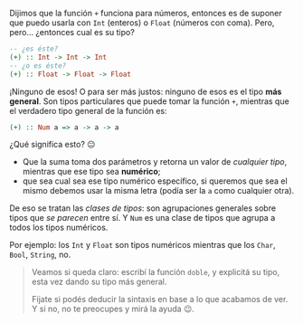 Dijimos que la función `+` funciona para números, entonces es de suponer que puedo usarla con `Int` (enteros) o `Float` (números con coma). Pero, pero... ¿entonces cual es su tipo?

```haskell
-- ¿es éste?
(+) :: Int -> Int -> Int
-- ¿o es éste?
(+) :: Float -> Float -> Float
```

¡Ninguno de esos! O para ser más justos: ninguno de esos es el tipo **más general**.  Son tipos particulares que puede tomar la función `+`, mientras que el verdadero tipo general de la función es:

```haskell
(+) :: Num a => a -> a -> a
```

¿Qué significa esto? :neutral_face: 

* Que la suma toma dos parámetros y retorna un valor de _cualquier tipo_, mientras que ese tipo sea **numérico**;
* que sea cual sea ese tipo numérico específico, si queremos que sea el mismo debemos usar la misma letra (podía ser la `a` como cualquier otra).

De eso se tratan las _clases de tipos_: son agrupaciones generales sobre tipos que _se parecen_ entre sí. Y `Num` es una clase de tipos que agrupa a todos los tipos numéricos.

Por ejemplo: los `Int` y `Float` son tipos numéricos mientras que los `Char`, `Bool`, `String`, no. 

> Veamos si queda claro: escribí la función `doble`, y explicitá su tipo, esta vez dando su tipo más general. 
> 
> Fijate si podés deducir la sintaxis en base a lo que acabamos de ver. Y si no, no te preocupes y mirá la ayuda :wink:. 
